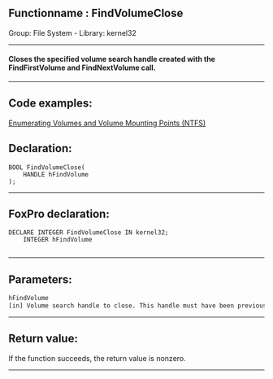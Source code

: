 <link rel="stylesheet" type="text/css" href="../../css/win32api.css">  
<link rel="stylesheet" href="https://cdnjs.cloudflare.com/ajax/libs/font-awesome/4.7.0/css/font-awesome.min.css">

## Functionname : FindVolumeClose
Group: File System - Library: kernel32    
***  


#### Closes the specified volume search handle created with the FindFirstVolume and FindNextVolume call.
***  


## Code examples:
[Enumerating Volumes and Volume Mounting Points (NTFS)](../../samples/sample_087.md)  

## Declaration:
```foxpro  
BOOL FindVolumeClose(
	HANDLE hFindVolume
);  
```  
***  


## FoxPro declaration:
```foxpro  
DECLARE INTEGER FindVolumeClose IN kernel32;
	INTEGER hFindVolume
  
```  
***  


## Parameters:
```txt  
hFindVolume
[in] Volume search handle to close. This handle must have been previously opened by the FindFirstVolume function.  
```  
***  


## Return value:
If the function succeeds, the return value is nonzero.  
***  

